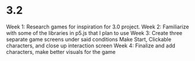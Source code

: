 # 3.2

Week 1: Research games for inspiration for 3.0 project.
Week 2: Familiarize with some of the libraries in p5.js that I plan to use 
Week 3: Create three separate game screens under said conditions
        Make Start, Clickable characters, and close up interaction screen
Week 4: Finalize and add characters, make better visuals for the game
